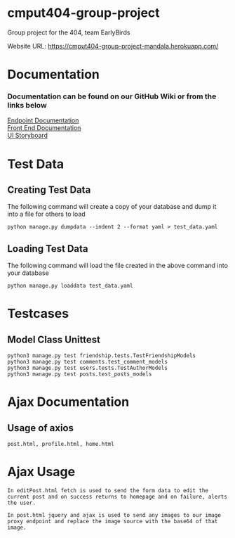 # cmput404-group-project
Group project for the 404, team EarlyBirds

Website URL: https://cmput404-group-project-mandala.herokuapp.com/

# Documentation
### Documentation can be found on our GitHub Wiki or from the links below
[Endpoint Documentation](https://github.com/AustinGrey/cmput404-group-project/wiki/Endpoints-Documentation)<br>
[Front End Documentation](https://github.com/AustinGrey/cmput404-group-project/wiki/Front-End-Documentation)<br>
[UI Storyboard](https://github.com/AustinGrey/cmput404-group-project/wiki/UI-Storyboard)<br>

# Test Data
## Creating Test Data
The following command will create a copy of your database and dump it into a file for others to load

    python manage.py dumpdata --indent 2 --format yaml > test_data.yaml

## Loading Test Data
The following command will load the file created in the above command into your database

    python manage.py loaddata test_data.yaml

# Testcases
## Model Class Unittest
    python3 manage.py test friendship.tests.TestFriendshipModels
    python3 manage.py test comments.test_comment_models
    python3 manage.py test users.tests.TestAuthorModels
    python3 manage.py test posts.test_posts_models
    
    
# Ajax Documentation
## Usage of axios
    post.html, profile.html, home.html 
    

# Ajax Usage

	In editPost.html fetch is used to send the form data to edit the current post and on success returns to homepage and on failure, alerts the user.

	In post.html jquery and ajax is used to send any images to our image proxy endpoint and replace the image source with the base64 of that image.